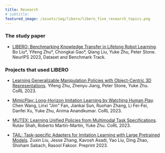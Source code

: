 ```yaml
---
title: Research
# subtitle: 
featured_image: /assets/img/libero/libero_five_research_topics.png
---
```


### The study paper

- [LIBERO: Benchmarking Knowledge Transfer in Lifelong Robot Learning](https://arxiv.org/abs/2306.03310). Bo Liu\*, Yifeng Zhu\*, Chongkai Gao\*, Qiang Liu, Yuke Zhu, Peter Stone. NeurIPS 2023, Dataset and Benchmark Track.

### Projects that used LIBERO

- [Learning Generalizable Manipulation Policies with Object-Centric 3D Representations](https://openreview.net/forum?id=9SM6l0HyY_). Yifeng Zhu, Zhenyu Jiang, Peter Stone, Yuke Zhu. CoRL 2023.

- [MimicPlay: Long-Horizon Imitation Learning by Watching Human Play](https://mimic-play.github.io/). Chen Wang, Linxi "Jim" Fan, Jiankai Sun, Ruohan Zhang, Li Fei-Fei, Danfei Xu, Yuke Zhu, Anima Anandkumar. CoRL 2023.

- [MUTEX: Learning Unified Policies from Multimodal Task Specifications](https://arxiv.org/abs/2309.14320). Rutav Shah, Roberto Martín-Martín, Yuke Zhu. CoRL 2023.

- [TAIL: Task-specific Adapters for Imitation Learning with Large Pretrained Models](https://arxiv.org/pdf/2310.05905.pdf). Zuxin Liu, Jesse Zhang, Kavosh Asadi, Yao Liu, Ding Zhao, Shoham Sabach, Rasool Fakoor. Preprint 2023.
